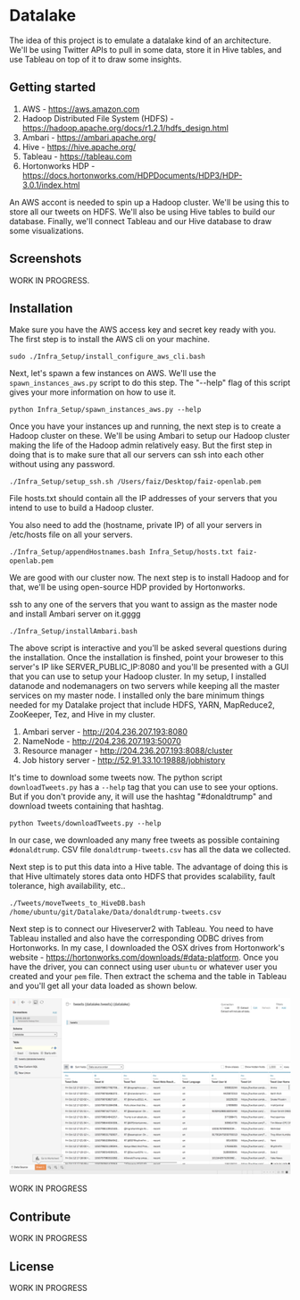 # Datalake
The idea of this project is to emulate a datalake kind of an architecture. 
We'll be using Twitter APIs to pull in some data, store it in Hive tables, and use Tableau on top of it to draw some insights.

## Getting started

1. AWS - https://aws.amazon.com
2. Hadoop Distributed File System (HDFS) - https://hadoop.apache.org/docs/r1.2.1/hdfs_design.html
3. Ambari - https://ambari.apache.org/
4. Hive - https://hive.apache.org/
5. Tableau - https://tableau.com
6. Hortonworks HDP - https://docs.hortonworks.com/HDPDocuments/HDP3/HDP-3.0.1/index.html

An AWS accont is needed to spin up a Hadoop cluster. We'll be using this to store all our tweets on HDFS. We'll also be using Hive tables to build our database. Finally, we'll connect Tableau and our Hive database to draw some visualizations.

 
## Screenshots
WORK IN PROGRESS.

## Installation
Make sure you have the AWS access key and secret key ready with you. The first step is to install the AWS cli on your machine. 

```
sudo ./Infra_Setup/install_configure_aws_cli.bash 
```

Next, let's spawn a few instances on AWS. We'll use the ```spawn_instances_aws.py``` script to do this step. The "--help" flag of this script gives your more information on how to use it.

```
python Infra_Setup/spawn_instances_aws.py --help
```
Once you have your instances up and running, the next step is to create a Hadoop cluster on these. We'll be using Ambari to setup our Hadoop cluster making the life of the Hadoop admin relatively easy. But the first step in doing that is to make sure that all our servers can ssh into each other without using any password.

```
./Infra_Setup/setup_ssh.sh /Users/faiz/Desktop/faiz-openlab.pem 
```

File hosts.txt should contain all the IP addresses of your servers that you intend to use to build a Hadoop cluster.

You also need to add the (hostname, private IP) of all your servers in /etc/hosts file on all your servers.

```
./Infra_Setup/appendHostnames.bash Infra_Setup/hosts.txt faiz-openlab.pem
```

We are good with our cluster now. The next step is to install Hadoop and for that, we'll be using open-source HDP provided by Hortonworks. 

ssh to any one of the servers that you want to assign as the master node and install Ambari server on it.gggg

```
./Infra_Setup/installAmbari.bash
```

The above script is interactive and you'll be asked several questions during the installation. Once the installation is finshed, point your broweser to this server's IP like SERVER_PUBLIC_IP:8080 and you'll be presented with a GUI that you can use to setup your Hadoop cluster. In my setup, I installed datanode and nodemanagers on two servers while keeping all the master services on my master node. I installed only the bare minimum things needed for my Datalake project that include HDFS, YARN, MapReduce2, ZooKeeper, Tez, and Hive in my cluster. 

1. Ambari server - http://204.236.207.193:8080
2. NameNode - http://204.236.207.193:50070
3. Resource manager - http://204.236.207.193:8088/cluster
4. Job history server - http://52.91.33.10:19888/jobhistory

It's time to download some tweets now. The python script ```downloadTweets.py``` has a ```--help``` tag that you can use to see your options. But if you don't provide any, it will use the hashtag "#donaldtrump" and download tweets containing that hashtag.

```
python Tweets/downloadTweets.py --help
```

In our case, we downloaded any many free tweets as possible containing ```#donaldtrump```. CSV file ```donaldtrump-tweets.csv``` has all the data we collected.

Next step is to put this data into a Hive table. The advantage of doing this is that Hive ultimately stores data onto HDFS that provides scalability, fault tolerance, high availability, etc..

```
./Tweets/moveTweets_to_HiveDB.bash /home/ubuntu/git/Datalake/Data/donaldtrump-tweets.csv 
``` 

Next step is to connect our Hiveserver2 with Tableau. You need to have Tableau installed and also have the corresponding ODBC drives from Hortonworks. In my case, I downloaded the OSX drives from Hortonwork's website - https://hortonworks.com/downloads/#data-platform. Once you have the driver, you can connect using user ```ubuntu``` or whatever user you created and your ```pem``` file. Then extract the schema and the table in Tableau and you'll get all your data loaded as shown below.

![alt text](https://github.com/faizabidi/Datalake/blob/master/Screenshots/Tableau_Data_Load.png)

WORK IN PROGRESS

## Contribute
WORK IN PROGRESS

## License
WORK IN PROGRESS
